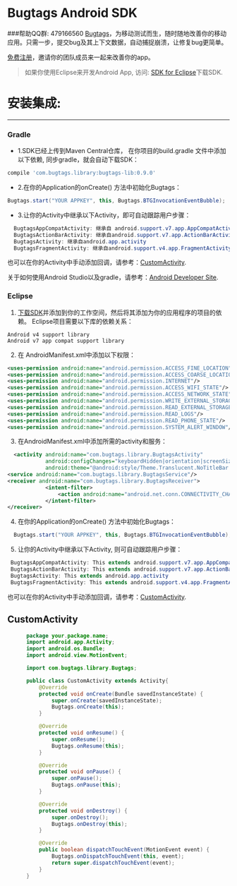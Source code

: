 Bugtags Android SDK
===================
###帮助QQ群: 479166560
[Bugtags]，为移动测试而生，随时随地改善你的移动应用。只需一步，提交bug及其上下文数据，自动捕捉崩溃，让修复bug更简单。

[免费注册](http://bugtags.com/)，邀请你的团队成员来一起来改善你的app。
> 如果你使用Eclipse来开发Android App, 访问: [SDK for Eclipse]下载SDK.

# 安装集成:
-----
### Gradle
* 1.SDK已经上传到Maven Central仓库， 在你项目的build.gradle 文件中添加以下依赖, 同步gradle，就会自动下载SDK：
```gradle
compile 'com.bugtags.library:bugtags-lib:0.9.0'
```
* 2.在你的Application的onCreate() 方法中初始化Bugtags：
```java
Bugtags.start("YOUR APPKEY", this, Bugtags.BTGInvocationEventBubble);
```
* 3.让你的Activity中继承以下Activity，即可自动跟踪用户步骤：
```java
  BugtagsAppCompatActivity: 继承自 android.support.v7.app.AppCompatActivity
  BugtagsActionBarActivity: 继承自android.support.v7.app.ActionBarActivity
  BugtagsActivity: 继承自android.app.activity
  BugtagsFragmentActivity: 继承自android.support.v4.app.FragmentActivity
```
  也可以在你的Activity中手动添加回调，请参考：[CustomActivity](#customactivity).

  关于如何使用Android Studio以及gradle，请参考：[Android Developer Site].


### Eclipse
1. [下载SDK](https://github.com/bugtags/Bugtags-Android-Eclipse)并添加到你的工作空间，然后将其添加为你的应用程序的项目的依赖。 Eclipse项目需要以下库的依赖关系：

  ```
  Android v4 support library
  Android v7 app compat support library
  ```
2. 在 AndroidManifest.xml中添加以下权限：

  ```xml
  <uses-permission android:name="android.permission.ACCESS_FINE_LOCATION"/>
  <uses-permission android:name="android.permission.ACCESS_COARSE_LOCATION"/>
  <uses-permission android:name="android.permission.INTERNET"/>
  <uses-permission android:name="android.permission.ACCESS_WIFI_STATE"/>
  <uses-permission android:name="android.permission.ACCESS_NETWORK_STATE"/>
  <uses-permission android:name="android.permission.WRITE_EXTERNAL_STORAGE" />
  <uses-permission android:name="android.permission.READ_EXTERNAL_STORAGE" />
  <uses-permission android:name="android.permission.READ_LOGS"/>
  <uses-permission android:name="android.permission.READ_PHONE_STATE"/>
  <uses-permission android:name="android.permission.SYSTEM_ALERT_WINDOW"/>
  ```
3. 在AndroidManifest.xml中添加所需的activity和服务：

  ```xml
    <activity android:name="com.bugtags.library.BugtagsActivity"
              android:configChanges="keyboardHidden|orientation|screenSize"
              android:theme="@android:style/Theme.Translucent.NoTitleBar.Fullscreen"/>
  <service android:name="com.bugtags.library.BugtagsService"/>
  <receiver android:name="com.bugtags.library.BugtagsReceiver">
              <intent-filter>
                  <action android:name="android.net.conn.CONNECTIVITY_CHANGE"/>
              </intent-filter>
  </receiver>
  ```
4. 在你的Application的onCreate() 方法中初始化Bugtags：

  ```java
    Bugtags.start("YOUR APPKEY", this, Bugtags.BTGInvocationEventBubble);
  ```
5. 让你的Activity中继承以下Activity, 则可自动跟踪用户步骤：
```java
 BugtagsAppCompatActivity: This extends android.support.v7.app.AppCompatActivity
 BugtagsActionBarActivity: This extends android.support.v7.app.ActionBarActivity
 BugtagsActivity: This extends android.app.activity
 BugtagsFragmentActivity: This extends android.support.v4.app.FragmentActivity
```
也可以在你的Activity中手动添加回调，请参考：[CustomActivity](#customactivity).

##	CustomActivity
```java
      package your.package.name;
      import android.app.Activity;
      import android.os.Bundle;
      import android.view.MotionEvent;

      import com.bugtags.library.Bugtags;

      public class CustomActivity extends Activity{
          @Override
          protected void onCreate(Bundle savedInstanceState) {
              super.onCreate(savedInstanceState);
              Bugtags.onCreate(this);
          }

          @Override
          protected void onResume() {
              super.onResume();
              Bugtags.onResume(this);
          }

          @Override
          protected void onPause() {
              super.onPause();
              Bugtags.onPause(this);
          }

          @Override
          protected void onDestroy() {
              super.onDestroy();
              Bugtags.onDestroy(this);
          }

          @Override
          public boolean dispatchTouchEvent(MotionEvent event) {
              Bugtags.onDispatchTouchEvent(this, event);
              return super.dispatchTouchEvent(event);
          }
      }
```

[SDK for Eclipse]:https://github.com/bugtags/Bugtags-Android-Eclipse
[Bugtags]:http://bugtags.com
[Android Developer Site]:http://developer.android.com/tools/studio/index.html
